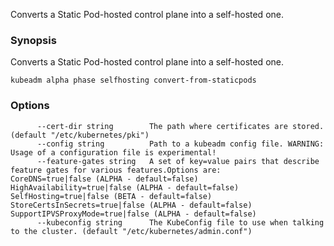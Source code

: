 
Converts a Static Pod-hosted control plane into a self-hosted one.

### Synopsis


Converts a Static Pod-hosted control plane into a self-hosted one.

```
kubeadm alpha phase selfhosting convert-from-staticpods
```

### Options

```
      --cert-dir string        The path where certificates are stored. (default "/etc/kubernetes/pki")
      --config string          Path to a kubeadm config file. WARNING: Usage of a configuration file is experimental!
      --feature-gates string   A set of key=value pairs that describe feature gates for various features.Options are:
CoreDNS=true|false (ALPHA - default=false)
HighAvailability=true|false (ALPHA - default=false)
SelfHosting=true|false (BETA - default=false)
StoreCertsInSecrets=true|false (ALPHA - default=false)
SupportIPVSProxyMode=true|false (ALPHA - default=false)
      --kubeconfig string      The KubeConfig file to use when talking to the cluster. (default "/etc/kubernetes/admin.conf")
```

